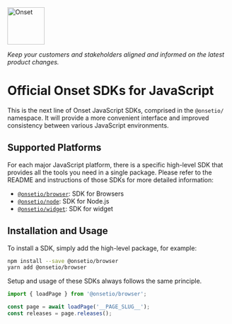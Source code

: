 <a href="https://www.onset.io/?utm_source=github&utm_medium=logo" target="_blank">
  <img src="https://www.onset.io/logo.png" alt="Onset" height="84">
</a>

*Keep your customers and stakeholders aligned and informed on the latest product changes.*

# Official Onset SDKs for JavaScript
This is the next line of Onset JavaScript SDKs, comprised in the `@onsetio/` namespace. It will provide a more convenient interface and improved consistency between various JavaScript environments.

## Supported Platforms
For each major JavaScript platform, there is a specific high-level SDK that provides all the tools you need in a single package. Please refer to the README and instructions of those SDKs for more detailed information:

- [`@onsetio/browser`](https://github.com/onsetio/onset-js/tree/main/packages/browser): SDK for Browsers
- [`@onsetio/node`](https://github.com/onsetio/onset-js/tree/master/packages/node): SDK for Node.js
- [`@onsetio/widget`](https://github.com/onsetio/onset-js/tree/master/packages/widget): SDK for widget

## Installation and Usage

To install a SDK, simply add the high-level package, for example:

```sh
npm install --save @onsetio/browser
yarn add @onsetio/browser
```

Setup and usage of these SDKs always follows the same principle.

```js
import { loadPage } from '@onsetio/browser';

const page = await loadPage('__PAGE_SLUG__');
const releases = page.releases();
```
